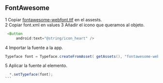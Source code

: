 ## FontAwesome

1 Copiar [fontawesome-webfont.ttf](http://fontawesome.io/) en el assests.<br>
2 Copiar font.xml en values
3 Añadir el icono que queramos al objeto.
```java
 <Button 
     android:text="@string/icon_heart" />
 ```
 
4 Importar la fuente a la app.

```java
Typeface font = Typeface.createFromAsset( getAssets(), "fontawesome-webfont.ttf" );
```

5 Aplicar la fuente al elemento.

````java 
  *.setTypeface(font);
```

